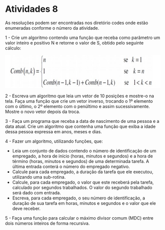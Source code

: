 <h1>Atividades 8 </h1>

<p> As resoluções podem ser encontradas nos diretório codes onde estão enumeradas conforme o número da atividade. </p>

<p>1 - Crie um algoritmo contendo uma função que receba como parâmetro um valor inteiro e positivo N
e retorne o valor de S, obtido pelo seguinte cálculo:</p>

![alt text](https://github.com/souza10v/Exercicios-em-C/blob/main/activities7/images/07.jpg)

<p>2 - Escreva um algoritmo que leia um vetor de 10 posições e mostre-o na tela. Faça uma função que crie um vetor inverso, trocando o 1º elemento com o último, o 2º elemento com o penúltimo e assim sucessivamente. Mostre o novo vetor depois da troca. </p>

<p>3 - Faça um programa que receba a data de nascimento de uma pessoa e a data atual. Crie um algoritmo que contenha uma função que exiba a idade dessa pessoa expressa em anos, meses e dias.</p>

<p>4 - Fazer um algoritmo, utilizando funções, que: </p>

<ul>
<li>Leia um conjunto de dados contendo o número de identificação de um empregado, a hora de início (horas, minutos e segundos) e a hora de término (horas, minutos e segundos) de uma determinada tarefa. A última entrada conterá o número do empregado negativo.</li>
<li>Calcule para cada empregado, a duração da tarefa que ele executou, utilizando uma sub-rotina.</li>
<li>Calcule, para cada empregado, o valor que este receberá pela tarefa, calculado por segundos trabalhados. O valor do segundo trabalhado será dado com entrada.</li>
<li>Escreva, para cada empregado, o seu número de identificação, a duração de sua tarefa em horas, minutos e segundos e o valor que ele deve receber.</li>
</ul>

<p>5 - Faça uma função para calcular o máximo divisor comum (MDC) entre dois números inteiros de forma recursiva. </p>


